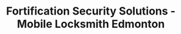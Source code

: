 ---
title: "Fortification Security Solutions - Mobile Locksmith Edmonton"
url: /edmonton/fortification-security-solutions-mobile-locksmith-edmonton/
shop: locksmith
---